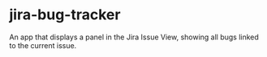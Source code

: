 # jira-bug-tracker
An app that displays a panel in the Jira Issue View, showing all bugs linked to the current issue.

